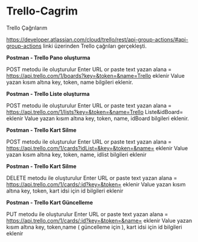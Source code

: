 # Trello-Cagrim
Trello Çağrılarım

https://developer.atlassian.com/cloud/trello/rest/api-group-actions/#api-group-actions linki üzerinden Trello çağrıları gerçekleşti.


****Postman - Trello Pano oluşturma****

POST metodu ile oluşturulur 
Enter URL or paste text yazan alana = https://api.trello.com/1/boards?key=&token=&name=Trello eklenir
Value yazan kısım altına key, token, name bilgileri eklenir.


****Postman - Trello Liste oluşturma****

POST metodu ile oluşturulur 
Enter URL or paste text yazan alana = https://api.trello.com/1/lists?key=&token=&name=Trello Liste&idBoard= eklenir
Value yazan kısım altına key, token, name, idBoard bilgileri eklenir.


****Postman - Trello Kart Silme****

POST metodu ile oluşturulur 
Enter URL or paste text yazan alana = https://api.trello.com/1/cards?idList=&key=&token=&name= eklenir
Value yazan kısım altına key, token, name, idlist bilgileri eklenir


****Postman - Trello Kart Silme****

DELETE metodu ile oluşturulur 
Enter URL or paste text yazan alana = https://api.trello.com/1/cards/:id?key=&token= eklenir
Value yazan kısım altına key, token, kart idsi için id bilgileri eklenir

 ****Postman - Trello Kart Güncelleme****

PUT metodu ile oluşturulur 
Enter URL or paste text yazan alana = https://api.trello.com/1/cards/:id?key=&token=&name= eklenir
Value yazan kısım altına key, token,name ( güncelleme için ), kart idsi için id bilgileri eklenir

















                     
